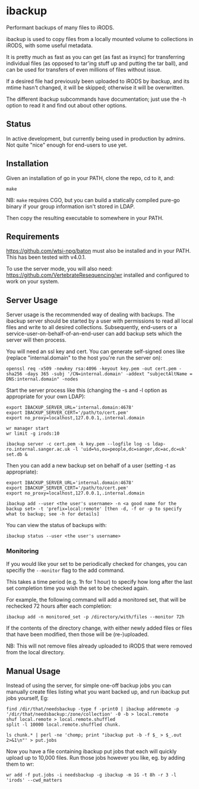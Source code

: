 # ibackup
Performant backups of many files to iRODS.

ibackup is used to copy files from a locally mounted volume to collections in
iRODS, with some useful metadata.

It is pretty much as fast as you can get (as fast as irsync) for transferring
individual files (as opposed to tar'ing stuff up and putting the tar ball), and
can be used for transfers of even millions of files without issue.

If a desired file had previously been uploaded to iRODS by ibackup, and its
mtime hasn't changed, it will be skipped; otherwise it will be overwritten.

The different ibackup subcommands have documentation; just use the -h  option to
read it and find out about other options.

## Status
In active development, but currently being used in production by admins. Not
quite "nice" enough for end-users to use yet.

## Installation
Given an installation of go in your PATH, clone the repo, cd to it, and:

```
make
```

NB: `make` requires CGO, but you can build a statically compiled pure-go binary
if your group information isn't stored in LDAP.

Then copy the resulting executable to somewhere in your PATH.

## Requirements
https://github.com/wtsi-npg/baton must also be installed and in your PATH.
This has been tested with v4.0.1.

To use the server mode, you will also need:
https://github.com/VertebrateResequencing/wr
installed and configured to work on your system.

## Server Usage
Server usage is the recommended way of dealing with backups. The ibackup server
should be started by a user with permissions to read all local files and write
to all desired collections. Subsequently, end-users or a
service-user-on-behalf-of-an-end-user can add backup sets which the server will
then process.

You will need an ssl key and cert. You can generate self-signed ones like
(replace "internal.domain" to the host you're run the server on):

```
openssl req -x509 -newkey rsa:4096 -keyout key.pem -out cert.pem -sha256 -days 365 -subj '/CN=internal.domain' -addext "subjectAltName = DNS:internal.domain" -nodes
```

Start the server process like this (changing the -s and -l option as appropriate
for your own LDAP):

```
export IBACKUP_SERVER_URL='internal.domain:4678'
export IBACKUP_SERVER_CERT='/path/to/cert.pem'
export no_proxy=localhost,127.0.0.1,.internal.domain

wr manager start
wr limit -g irods:10

ibackup server -c cert.pem -k key.pem --logfile log -s ldap-ro.internal.sanger.ac.uk -l 'uid=%s,ou=people,dc=sanger,dc=ac,dc=uk' set.db &
```

Then you can add a new backup set on behalf of a user (setting -t as
appropriate):

```
export IBACKUP_SERVER_URL='internal.domain:4678'
export IBACKUP_SERVER_CERT='/path/to/cert.pem'
export no_proxy=localhost,127.0.0.1,.internal.domain

ibackup add --user <the user's username> -n <a good name for the backup set> -t 'prefix=local:remote' [then -d, -f or -p to specify what to backup; see -h for details]
```

You can view the status of backups with:

```
ibackup status --user <the user's username>
```
### Monitoring

If you would like your set to be periodically checked for changes, you can
specifiy the `--monitor` flag to the add command.

This takes a time period (e.g. 1h for 1 hour) to specify how long after the last
set completion time you wish the set to be checked again.

For example, the following command will add a monitored set, that will be
rechecked 72 hours after each completion:

```
ibackup add -n monitored_set -p /directory/with/files --monitor 72h
```

If the contents of the directory change, with either newly added files or files
that have been modified, then those will be (re-)uploaded.

NB: This will not remove files already uploaded to iRODS that were removed from
the local directory.

## Manual Usage
Instead of using the server, for simple one-off backup jobs you can manually
create files listing what you want backed up, and run ibackup put jobs yourself,
Eg:

```
find /dir/that/needsbackup -type f -print0 | ibackup addremote -p '/dir/that/needsbackup:/zone/collection' -0 -b > local.remote
shuf local.remote > local.remote.shuffled
split -l 10000 local.remote.shuffled chunk.

ls chunk.* | perl -ne 'chomp; print "ibackup put -b -f $_ > $_.out 2>&1\n"' > put.jobs
```

Now you have a file containing ibackup put jobs that each will quickly upload
up to 10,000 files. Run those jobs however you like, eg. by adding them to wr:

```
wr add -f put.jobs -i needsbackup -g ibackup -m 1G -t 8h -r 3 -l 'irods' --cwd_matters
```
